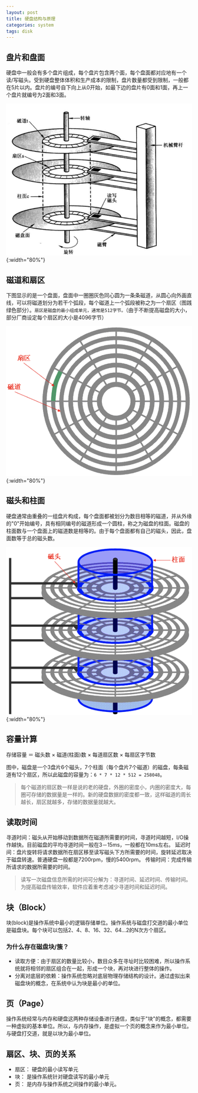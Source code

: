 ```yaml
---
layout: post
title: 硬盘结构与原理
categories: system
tags: disk
---
```


## 盘片和盘面

硬盘中一般会有多个盘片组成，每个盘片包含两个面，每个盘面都对应地有一个读/写磁头。受到硬盘整体体积和生产成本的限制，盘片数量都受到限制，一般都在5片以内。盘片的编号自下向上从0开始，如最下边的盘片有0面和1面，再上一个盘片就编号为2面和3面。

![image](/assets/img/system-disk/1.png){:width="80%"}

## 磁道和扇区

下图显示的是一个盘面，盘面中一圈圈灰色同心圆为一条条磁道，从圆心向外画直线，可以将磁道划分为若干个弧段，每个磁道上一个弧段被称之为一个扇区（图践绿色部分）。`扇区是磁盘的最小组成单元，通常是512字节。`（由于不断提高磁盘的大小，部分厂商设定每个扇区的大小是4096字节）

![image](/assets/img/system-disk/2.png){:width="80%"}

## 磁头和柱面

硬盘通常由重叠的一组盘片构成，每个盘面都被划分为数目相等的磁道，并从外缘的"0"开始编号，具有相同编号的磁道形成一个圆柱，称之为磁盘的柱面。磁盘的柱面数与一个盘面上的磁道数是相等的。由于每个盘面都有自己的磁头，因此，盘面数等于总的磁头数。

![image](/assets/img/system-disk/3.png){:width="80%"}

## 容量计算

存储容量 ＝ 磁头数 × 磁道(柱面)数 × 每道扇区数 × 每扇区字节数

图中，磁盘是一个3盘片6个磁头，7个柱面（每个盘片7个磁道）的磁盘，每条磁道有12个扇区，所以此磁盘的容量为：`6 * 7 * 12 * 512 = 258048`。

>每个磁道的扇区数一样是说的老的硬盘，外圈的密度小，内圈的密度大，每圈可存储的数据量是一样的。新的硬盘数据的密度都一致，这样磁道的周长越长，扇区就越多，存储的数据量就越大。

## 读取时间

寻道时间：磁头从开始移动到数据所在磁道所需要的时间，寻道时间越短，I/O操作越快。目前磁盘的平均寻道时间一般在3－15ms，一般都在10ms左右。
延迟时间：盘片旋转将请求数据所在扇区移至读写磁头下方所需要的时间，旋转延迟取决于磁盘转速。普通硬盘一般都是7200rpm，慢的5400rpm。
传输时间：完成传输所请求的数据所需要的时间。

>读写一次磁盘信息所需的时间可分解为：寻道时间、延迟时间、传输时间。为提高磁盘传输效率，软件应着重考虑减少寻道时间和延迟时间。

## 块（Block）

块(block)是操作系统中最小的逻辑存储单位。操作系统与磁盘打交道的最小单位是磁盘块。每个块可以包括2、4、8、16、32、64...2的N次方个扇区。

### 为什么存在磁盘块/簇？

* 读取方便：由于扇区的数量比较小，数目众多在寻址时比较困难，所以操作系统就将相邻的扇区组合在一起，形成一个块，再对块进行整体的操作。
* 分离对底层的依赖：操作系统忽略对底层物理存储结构的设计。通过虚拟出来磁盘块的概念，在系统中认为块是最小的单位。

## 页（Page）

操作系统经常与内存和硬盘这两种存储设备进行通信，类似于"块"的概念，都需要一种虚拟的基本单位。所以，与内存操作，是虚拟一个页的概念来作为最小单位。与硬盘打交道，就是以块为最小单位。

## 扇区、块、页的关系

* 扇区： 硬盘的最小读写单元
* 块： 是操作系统针对硬盘读写的最小单元
* 页： 是内存与操作系统之间操作的最小单元。
